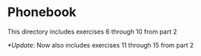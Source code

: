 # Phonebook

This directory includes exercises 6 through 10 from part 2

_\*Update_: Now also includes exercises 11 through 15 from part 2
